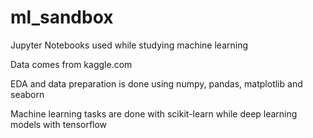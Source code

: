 # ml_sandbox
Jupyter Notebooks used while studying machine learning

Data comes from kaggle.com

EDA and data preparation is done using numpy, pandas, matplotlib and seaborn

Machine learning tasks are done with scikit-learn while deep learning models with tensorflow

